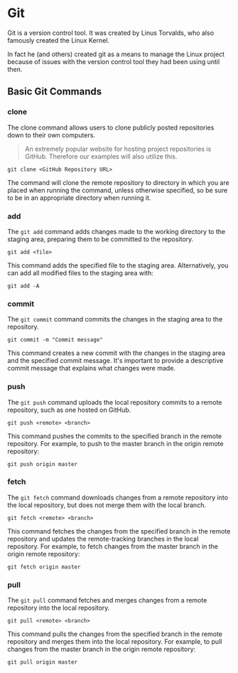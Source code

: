 # Git
Git is a version control tool. It was created by Linus Torvalds, who also famously created the Linux Kernel.

In fact he (and others) created git as a means to manage the Linux project because of issues with the version control tool they had been using until then.

## Basic Git Commands
### clone
The clone command allows users to clone publicly posted repositories down to their own computers. 
> An extremely popular website for hosting project repositories is GitHub. Therefore our examples will also utilize this.
```
git clone <GitHub Repository URL>
```
The command will clone the remote repository to directory in which you are placed when running the command, unless otherwise specified, so be sure to be in an appropriate directory when running it.

### add
The `git add` command adds changes made to the working directory to the staging area, preparing them to be committed to the repository.
```
git add <file>
```
This command adds the specified file to the staging area. Alternatively, you can add all modified files to the staging area with:
```
git add -A
```

### commit
The `git commit` command commits the changes in the staging area to the repository.
```
git commit -m "Commit message"
```
This command creates a new commit with the changes in the staging area and the specified commit message. It's important to provide a descriptive commit message that explains what changes were made.

### push
The `git push` command uploads the local repository commits to a remote repository, such as one hosted on GitHub.
```
git push <remote> <branch>
```
This command pushes the commits to the specified branch in the remote repository. For example, to push to the master branch in the origin remote repository:
```
git push origin master
```

### fetch
The `git fetch` command downloads changes from a remote repository into the local repository, but does not merge them with the local branch.
```
git fetch <remote> <branch>
```

This command fetches the changes from the specified branch in the remote repository and updates the remote-tracking branches in the local repository. For example, to fetch changes from the master branch in the origin remote repository:
```
git fetch origin master
```

### pull
The `git pull` command fetches and merges changes from a remote repository into the local repository.
```
git pull <remote> <branch>
```
This command pulls the changes from the specified branch in the remote repository and merges them into the local repository. For example, to pull changes from the master branch in the origin remote repository:
```
git pull origin master
```

